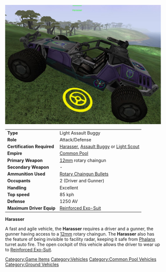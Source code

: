 ![](/images/harasser.jpg "harasser.jpg")

|                            |                                                                                                                                         |
| -------------------------- | --------------------------------------------------------------------------------------------------------------------------------------- |
| **Type**                   | Light Assault Buggy                                                                                                                     |
| **Role**                   | Attack/Defense                                                                                                                          |
| **Certification Required** | [Harasser](<Harasser_(Certification)> "wikilink"), [Assault Buggy](/Assault_Buggy "wikilink") or [Light Scout](/Light_Scout "wikilink") |
| **Empire**                 | [Common Pool](/Common_Pool "wikilink")                                                                                                  |
| **Primary Weapon**         | [12mm](/12mm "wikilink") rotary chaingun                                                                                                |
| **Secondary Weapon**       | \-                                                                                                                                      |
| **Ammunition Used**        | [Rotary Chaingun Bullets](/Rotary_Chaingun_Bullets "wikilink")                                                                          |
| **Occupants**              | 2 (Driver and Gunner)                                                                                                                   |
| **Handling**               | Excellent                                                                                                                               |
| **Top speed**              | 85 kph                                                                                                                                  |
| **Defense**                | 1250 AV                                                                                                                                 |
| **Maximum Driver Equip**   | [Reinforced Exo-Suit](/Reinforced_Exo-Suit "wikilink")                                                                                  |

**Harasser**

A fast and agile vehicle, the **Harasser** requires a driver and a
gunner, the gunner having access to a [12mm](/12mm "wikilink") rotary
chaingun. The **Harasser** also has the feature of being invisible to
facility radar, keeping it safe from [Phalanx](/Phalanx "wikilink")
turret auto fire. The open cockpit of this vehicle allows the driver to
wear up to [Reinforced Exo-Suit](/Reinforced_Exo-Suit "wikilink").

[Category:Game Items](/Category:Game_Items "wikilink")
[Category:Vehicles](/Category:Vehicles "wikilink") [Category:Common Pool
Vehicles](/Category:Common_Pool_Vehicles "wikilink") [Category:Ground
Vehicles](/Category:Ground_Vehicles "wikilink")
